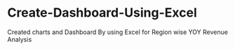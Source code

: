 # Create-Dashboard-Using-Excel
Created charts and Dashboard By using Excel for Region wise YOY Revenue Analysis
